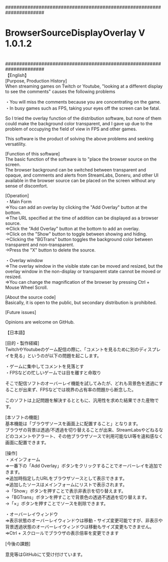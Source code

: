 ######################################################################  
#                                                                    #  
# BrowserSourceDisplayOverlay    V 1.0.1.2                           #  
#                                                                    #  
######################################################################  
【English】  
[Purpose, Production History]  
When streaming games on Twitch or Youtube, "looking at a different display to see the comments" causes the following problems  
  
・You will miss the comments because you are concentrating on the game.  
・In busy games such as FPS, taking your eyes off the screen can be fatal.  
  
So I tried the overlay function of the distribution software, but none of them could make the background color transparent, and I gave up due to the problem of occupying the field of view in FPS and other games.  
  
This software is the product of solving the above problems and seeking versatility.  
  
[Function of this software]  
The basic function of the software is to "place the browser source on the screen.  
The browser background can be switched between transparent and opaque, and comments and alerts from StreamLabs, Doneru, and other UI available in the browser source can be placed on the screen without any sense of discomfort.  
  
[Operation]  
・Main Form  
  ⇒You can add an overlay by clicking the "Add Overlay" button at the bottom.  
  ⇒The URL specified at the time of addition can be displayed as a browser source.  
  ⇒Click the "Add Overlay" button at the bottom to add an overlay.  
    →Click on the "Show" button to toggle between showing and hiding.  
    →Clicking the "BGTrans" button toggles the background color between transparent and non-transparent.  
    →Press the "X" button to delete the source.  
  
・Overlay window  
  ⇒The overlay window in the visible state can be moved and resized, but the overlay window in the non-display or transparent state cannot be moved or resized.  
  ⇒You can change the magnification of the browser by pressing Ctrl + Mouse Wheel Scroll.  
  
[About the source code]  
Basically, it is open to the public, but secondary distribution is prohibited.  
  
[Future issues]  
  
  
Opinions are welcome on GitHub.  
  
  
  
【日本語】  
  
[目的・製作経緯]  
TwitchやYoutubeのゲーム配信の際に、「コメントを見るために別のディスプレイを見る」というのが以下の問題を起こします。  
  
・ゲームに集中してコメントを見落とす  
・FPSなどの忙しいゲームでは目を離すと命取り  
  
そこで配信ソフトのオーバーレイ機能を試してみたが、どれも背景色を透過にすることが出来ず、FPSなどでは視界の占有率の問題から断念した。  
  
このソフトは上記問題を解決するとともに、汎用性を求めた結果できた産物です。  
  
  
[本ソフトの機能]  
基本機能は「ブラウザソースを画面上に配置すること」となります。  
ブラウザの背景は透過/不透過を切り替えることが出来、StreamLabsやどねるなどのコメントやアラート、その他ブラウザソースで利用可能なUI等を違和感なく画面に配置できます。  
  
[操作]  
・メインフォーム  
  ⇒一番下の「Add Overlay」ボタンをクリックすることでオーバーレイを追加できます。  
  ⇒追加時指定したURLをブラウザソースとして表示できます。  
  ⇒追加したソースはメインフォームにリストで表示されます。  
    →「Show」ボタンを押すことで表示非表示を切り替えます。  
    →「BGTrans」ボタンを押すことで背景色の透過不透過を切り替えます。  
    →「×」ボタンを押すことでソースを削除できます。  
  
・オーバーレイウィンドウ  
  ⇒表示状態のオーバーレイウィンドウは移動・サイズ変更可能ですが、非表示や背景透過状態のオーバーレイウィンドウは移動もサイズ変更もできません。  
  ⇒Ctrl + スクロールでブラウザの表示倍率を変更できます  
  
[今後の課題]  

  
  
意見等はGitHubにて受け付けています。  
  
  
